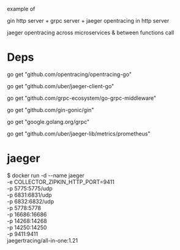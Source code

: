 example of 

gin http server + 
grpc server + 
jaeger opentracing in http server

jaeger opentracing across microservices & between functions call


# Deps

  go get "github.com/opentracing/opentracing-go"
  
  go get "github.com/uber/jaeger-client-go"
  
  go get "github.com/grpc-ecosystem/go-grpc-middleware"

  go get "github.com/gin-gonic/gin"
  
  go get "google.golang.org/grpc"

  go get "github.com/uber/jaeger-lib/metrics/prometheus"

# jaeger

  $ docker run -d --name jaeger \
  -e COLLECTOR_ZIPKIN_HTTP_PORT=9411 \
  -p 5775:5775/udp \
  -p 6831:6831/udp \
  -p 6832:6832/udp \
  -p 5778:5778 \
  -p 16686:16686 \
  -p 14268:14268 \
  -p 14250:14250 \
  -p 9411:9411 \
  jaegertracing/all-in-one:1.21
